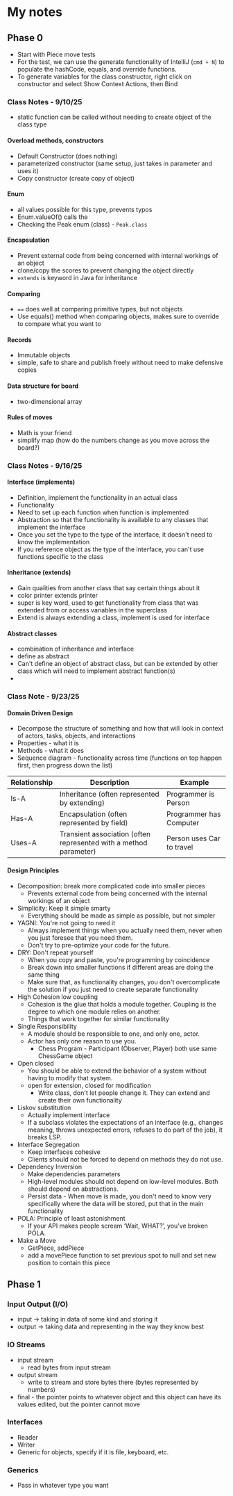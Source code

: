 # My notes

## Phase 0

- Start with Piece move tests
- For the test, we can use the generate functionality of IntelliJ (`cmd + N`) to populate the hashCode, equals, and override functions.
- To generate variables for the class constructor, right click on constructor and select Show Context Actions, then Bind 

### Class Notes - 9/10/25
- static function can be called without needing to create object of the class type

#### Overload methods, constructors
- Default Constructor (does nothing)
- parameterized constructor (same setup, just takes in parameter and uses it)
- Copy constructor (create copy of object)

#### Enum
- all values possible for this type, prevents typos
- Enum.valueOf() calls the 
- Checking the Peak enum (class) - `Peak.class`

#### Encapsulation
- Prevent external code from being concerned with internal workings of an object
- clone/copy the scores to prevent changing the object directly
- `extends` is keyword in Java for inheritance

#### Comparing
- `==` does well at comparing primitive types, but not objects
- Use equals() method when comparing objects, makes sure to override to compare what you want to

#### Records
- Immutable objects
- simple, safe to share and publish freely without need to make defensive copies

#### Data structure for board
- two-dimensional array

#### Rules of moves
- Math is your friend
- simplify map (how do the numbers change as you move across the board?)


### Class Notes - 9/16/25

#### Interface (implements)
- Definition, implement the functionality in an actual class
- Functionality
- Need to set up each function when function is implemented
- Abstraction so that the functionality is available to any classes that implement the interface
- Once you set the type to the type of the interface, it doesn't need to know the implementation
- If you reference object as the type of the interface, you can't use functions specific to the class

#### Inheritance (extends)
- Gain qualities from another class that say certain things about it
- color printer extends printer
- super is key word, used to get functionality from class that was extended from or access variables in the superclass
- Extend is always extending a class, implement is used for interface

#### Abstract classes
- combination of inheritance and interface
- define as abstract 
- Can't define an object of abstract class, but can be extended by other class which will need to implement abstract function(s)
- 

### Class Note - 9/23/25

#### Domain Driven Design 
- Decompose the structure of something and how that will look in context of actors, tasks, objects, and interactions
- Properties - what it is
- Methods - what it does
- Sequence diagram - functionality across time (functions on top happen first, then progress down the list)

| Relationship | Description                                                       | Example                   |
|--------------|-------------------------------------------------------------------|---------------------------|
| Is-A         | Inheritance (often represented by extending)                      | Programmer is Person      |
| Has-A        | Encapsulation (often represented by field)                        | Programmer has Computer   |
| Uses-A       | Transient association (often represented with a method parameter) | Person uses Car to travel |

#### Design Principles
- Decomposition: break more complicated code into smaller pieces
  - Prevents external code from being concerned with the internal workings of an object
- Simplicity: Keep it simple smarty
  - Everything should be made as simple as possible, but not simpler
- YAGNI: You're not going to need it
  - Always implement things when you actually need them, never when you just foresee that you need them.
  - Don't try to pre-optimize your code for the future.
- DRY: Don't repeat yourself
  - When you copy and paste, you're programming by coincidence
  - Break down into smaller functions if different areas are doing the same thing
  - Make sure that, as functionality changes, you don't overcomplicate the solution if you just need to create separate functionality
- High Cohesion low coupling
  - Cohesion is the glue that holds a module together. Coupling is the degree to which one module relies on another.
  - Things that work together for similar functionality
- Single Responsibility
  - A module should be responsible to one, and only one, actor.
  - Actor has only one reason to use you.
    - Chess Program - Participant (Observer, Player) both use same ChessGame object
- Open closed 
  - You should be able to extend the behavior of a system without having to modify that system.
  - open for extension, closed for modification
    - Write class, don't let people change it. They can extend and create their own functionality
- Liskov substitution
  - Actually implement interface
  - If a subclass violates the expectations of an interface (e.g., changes meaning, throws unexpected errors, refuses to do part of the job), it breaks LSP.
- Interface Segregation
  - Keep interfaces cohesive
  - Clients should not be forced to depend on methods they do not use.
- Dependency Inversion
  - Make dependencies parameters
  - High-level modules should not depend on low-level modules. Both should depend on abstractions.
  - Persist data - When move is made, you don't need to know very specifically where the data will be stored, put that in the main functionality
- POLA: Principle of least astonishment
  - If your API makes people scream ‘Wait, WHAT?’, you’ve broken POLA.
- Make a Move
  - GetPiece, addPiece
  - add a movePiece function to set previous spot to null and set new position to contain this piece

## Phase 1

### Input Output (I/O)
- input -> taking in data of some kind and storing it
- output -> taking data and representing in the way they know best

### IO Streams
- input stream 
  - read bytes from input stream
- output stream
  - write to stream and store bytes there (bytes represented by numbers)
- final - the pointer points to whatever object and this object can have its values edited, but the pointer cannot move

### Interfaces
- Reader
- Writer
- Generic for objects, specify if it is file, keyboard, etc.

### Generics
- Pass in whatever type you want